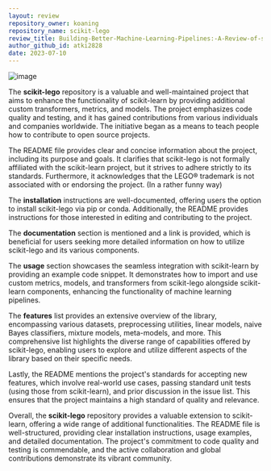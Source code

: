 ```yaml
---
layout: review
repository_owner: koaning
repository_name: scikit-lego
review_title: Building-Better-Machine-Learning-Pipelines:-A-Review-of-scikit-lego
author_github_id: atki2828
date: 2023-07-10
---
```

![image](https://github.com/repo-reviews/repo-reviews.github.io/assets/77257816/9dc4657c-55c3-482b-a2f0-370364e6a1aa)

The **scikit-lego** repository is a valuable and well-maintained project that aims to enhance the functionality of scikit-learn by providing additional custom transformers, metrics, and models. The project emphasizes code quality and testing, and it has gained contributions from various individuals and companies worldwide. The initiative began as a means to teach people how to contribute to open source projects.

The README file provides clear and concise information about the project, including its purpose and goals. It clarifies that scikit-lego is not formally affiliated with the scikit-learn project, but it strives to adhere strictly to its standards. Furthermore, it acknowledges that the LEGO® trademark is not associated with or endorsing the project. (In a rather funny way)

The **installation** instructions are well-documented, offering users the option to install scikit-lego via pip or conda. Additionally, the README provides instructions for those interested in editing and contributing to the project.

The **documentation** section is mentioned and a link is provided, which is beneficial for users seeking more detailed information on how to utilize scikit-lego and its various components.

The **usage** section showcases the seamless integration with scikit-learn by providing an example code snippet. It demonstrates how to import and use custom metrics, models, and transformers from scikit-lego alongside scikit-learn components, enhancing the functionality of machine learning pipelines.

The **features** list provides an extensive overview of the library, encompassing various datasets, preprocessing utilities, linear models, naive Bayes classifiers, mixture models, meta-models, and more. This comprehensive list highlights the diverse range of capabilities offered by scikit-lego, enabling users to explore and utilize different aspects of the library based on their specific needs.

Lastly, the README mentions the project's standards for accepting new features, which involve real-world use cases, passing standard unit tests (using those from scikit-learn), and prior discussion in the issue list. This ensures that the project maintains a high standard of quality and relevance.

Overall, the **scikit-lego** repository provides a valuable extension to scikit-learn, offering a wide range of additional functionalities. The README file is well-structured, providing clear installation instructions, usage examples, and detailed documentation. The project's commitment to code quality and testing is commendable, and the active collaboration and global contributions demonstrate its vibrant community.





